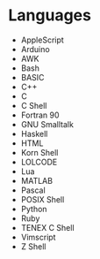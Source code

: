 # Languages
- AppleScript
- Arduino
- AWK
- Bash
- BASIC
- C++
- C
- C Shell
- Fortran 90
- GNU Smalltalk
- Haskell
- HTML
- Korn Shell
- LOLCODE
- Lua
- MATLAB
- Pascal
- POSIX Shell
- Python
- Ruby
- TENEX C Shell
- Vimscript
- Z Shell
